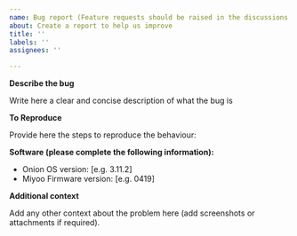```yaml
---
name: Bug report (Feature requests should be raised in the discussions tab)
about: Create a report to help us improve
title: ''
labels: ''
assignees: ''

---
```


**Describe the bug**

Write here a clear and concise description of what the bug is

**To Reproduce**

Provide here the steps to reproduce the behaviour:

**Software (please complete the following information):**

 - Onion OS version: [e.g. 3.11.2]
 - Miyoo Firmware version: [e.g. 0419]

**Additional context**

Add any other context about the problem here (add screenshots or attachments if required).

